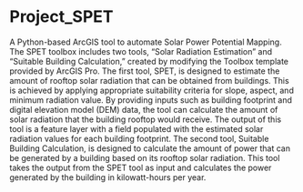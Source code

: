 # Project_SPET
A Python-based ArcGIS tool to automate Solar Power Potential Mapping.
The SPET toolbox includes two tools, “Solar Radiation Estimation” and “Suitable Building Calculation,” created by modifying the Toolbox template provided by ArcGIS Pro. The first tool, SPET, is designed to estimate the amount of rooftop solar radiation that can be obtained from buildings. This is achieved by applying appropriate suitability criteria for slope, aspect, and minimum radiation value. By providing inputs such as building footprint and digital elevation model (DEM) data, the tool can calculate the amount of solar radiation that the building rooftop would receive. The output of this tool is a feature layer with a field populated with the estimated solar radiation values for each building footprint. The second tool, Suitable Building Calculation, is designed to calculate the amount of power that can be generated by a building based on its rooftop solar radiation. This tool takes the output from the SPET tool as input and calculates the power generated by the building in kilowatt-hours per year. 
